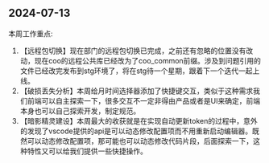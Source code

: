 ## 2024-07-13

本周工作重点:

1. 【远程包切换】现在部门的远程包切换已完成，之前还有忽略的位置没有改动，现在coo的远程公共库已经改为了coo_common前缀。涉及到问题引用的文件已经改完发布到stg环境了，将在stg待一个星期，跟着下一个迭代一起上线。
2. 【破损丢失分析】本周给月时间选择器添加了快捷键交互，类似于这种需求我们前端可以自主探索一下，很多交互不一定非得由产品或者是UI来确定，前端本身也可以自己探索开发，制定规范。
3. 【暗影精灵建设】本周最大的收获就是在实现自动更新token的过程中，意外的发现了vscode提供的api是可以动态修改配置项而不用重新启动编辑器。既然可以动态修改配置项，那可能也可以动态修改代码片段，后面探索一下，这种特性又可以给我们提供一些快捷操作。